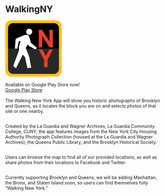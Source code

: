 # WalkingNY
![logo](git_images/Walking_NY_ICON.png)
<br>

Available on Google Play Store now! <br>
<a target="_blank" href="https://play.google.com/store/apps/details?id=edu.cuny.lagcc.laguardiawagnerarchive.WalkingNY">Google Play Store</a>
<br><br>
The Walking New York App will show you historic photographs of Brooklyn and Queens, as it locates the block you are on and selects photos of that site or one nearby. <br><br>

Created by the La Guardia and Wagner Archives, La Guardia Community College, CUNY, the app features images from the New York City Housing Authority Photograph Collection (housed at the La Guardia and Wagner Archives), the Queens Public Library, and the Brooklyn Historical Society. <br><br>

Users can browse the map to find all of our provided locations, as well as share photos from their locations to Facebook and Twitter. <br><br>

Currently supporting Brooklyn and Queens, we will be adding Manhattan, the Bronx, and Staten Island soon, so users can find themselves fully “Walking New York.” 
